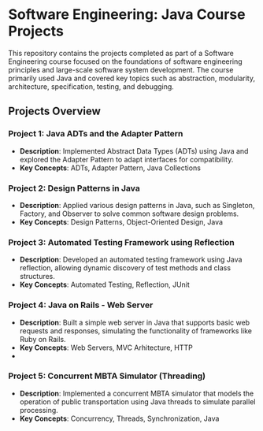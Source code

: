 # Software Engineering: Java Course Projects

This repository contains the projects completed as part of a Software Engineering course focused on the foundations of software engineering principles and large-scale software system development. The course primarily used Java and covered key topics such as abstraction, modularity, architecture, specification, testing, and debugging.

## Projects Overview

### Project 1: Java ADTs and the Adapter Pattern
- **Description**: Implemented Abstract Data Types (ADTs) using Java and explored the Adapter Pattern to adapt interfaces for compatibility.
- **Key Concepts**: ADTs, Adapter Pattern, Java Collections

### Project 2: Design Patterns in Java
- **Description**: Applied various design patterns in Java, such as Singleton, Factory, and Observer to solve common software design problems.
- **Key Concepts**: Design Patterns, Object-Oriented Design, Java

### Project 3: Automated Testing Framework using Reflection
- **Description**: Developed an automated testing framework using Java reflection, allowing dynamic discovery of test methods and class structures.
- **Key Concepts**: Automated Testing, Reflection, JUnit

### Project 4: Java on Rails - Web Server
- **Description**: Built a simple web server in Java that supports basic web requests and responses, simulating the functionality of frameworks like Ruby on Rails.
- **Key Concepts**: Web Servers, MVC Arhitecture, HTTP
- 
### Project 5: Concurrent MBTA Simulator (Threading)
- **Description**: Implemented a concurrent MBTA simulator that models the operation of public transportation using Java threads to simulate parallel processing.
- **Key Concepts**: Concurrency, Threads, Synchronization, Java
